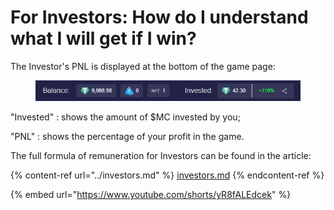 # For Investors: How do I understand what I will get if I win?

The Investor's PNL is displayed at the bottom of the game page:

<figure><img src="../.gitbook/assets/image (1).png" alt=""><figcaption></figcaption></figure>

"Invested"
: shows the amount of $MC invested by you;

"PNL"
: shows the percentage of your profit in the game.

The full formula of remuneration for Investors can be found in the article:

{% content-ref url="../investors.md" %}
[investors.md](../investors.md)
{% endcontent-ref %}

{% embed url="https://www.youtube.com/shorts/yR8fALEdcek" %}
